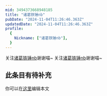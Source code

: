 ```yaml
---
mid: 3494373668948185
title: "诸葛铁锤nb"
pubDate: "2024-11-04T11:26:46.363Z"
updatedDate: "2024-11-04T11:26:46.363Z"
profile:
  {
    Nickname: ["诸葛铁锤nb"],
  }
---
```


关注[诸葛铁锤nb](https://space.bilibili.com/3494373668948185)谢谢喵~ 关注[诸葛铁锤nb](https://space.bilibili.com/3494373668948185)谢谢喵~

## 此条目有待补充
你可以在[这里](https://github.com/Yuhanawa/VTuber.ICU-Content/edit/master/v/诸葛铁锤nb/index.md)编辑本文
